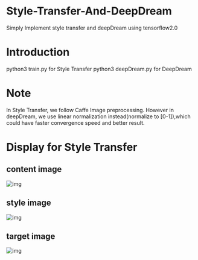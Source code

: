 # Style-Transfer-And-DeepDream
Simply Implement style transfer and deepDream using tensorflow2.0
# Introduction
python3 train.py for Style Transfer
python3 deepDream.py for DeepDream
# Note
In Style Transfer, we follow Caffe Image preprocessing. However in deepDream, we use linear normalization instead(normalize to [0-1]),which could have faster convergence speed and better result.
# Display for Style Transfer
## content image
![img]()
## style image
![img]()
## target image
![img]()
